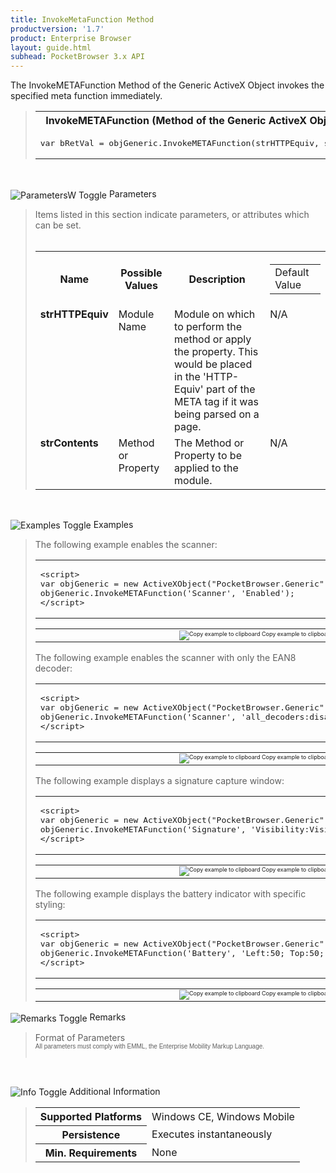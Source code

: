 ```yaml
---
title: InvokeMetaFunction Method
productversion: '1.7'
product: Enterprise Browser
layout: guide.html
subhead: PocketBrowser 3.x API
---
```


The InvokeMETAFunction Method of the Generic ActiveX Object invokes the specified meta function immediately.

<div id="SyntaxSpan" style="display:block">
<blockquote>
<table class="clsSyntax" cellspacing="1" cellpadding="3" width="95%">
<tr>
<th class="clsSyntaxHeadings">InvokeMETAFunction (Method of the Generic ActiveX Object) Syntax
</th>
</tr>
<tr>
<td class="clsSyntaxCells">
<pre class="clsSyntaxCells">var bRetVal = objGeneric.InvokeMETAFunction(strHTTPEquiv, strContents);</pre>
</td>
</tr>
</table>
</blockquote><br></div>
<p class="clsRef"><span class="ToggleView" onclick="ToggleSpan('ParametersWSpan', 'imgParametersWToggle')"><img align="absmiddle" id="imgParametersWToggle" alt="ParametersW Toggle" onmouseover="this.style.cursor='hand'" src="../Resources/ToggleCollapse.gif&#xA;					"></span>
Parameters
</p>
<div id="ParametersWSpan" style="display:block">
<blockquote>
Items listed in this section indicate parameters, or attributes which can be set.
<BR><BR><table class="clsSyntax" cellspacing="1" cellpadding="3" width="95%">
<col width="20%">
<col width="20%">
<col width="38%">
<col width="22%">
<tr>
<th class="clsSyntaxHeadings">Name</th>
<th class="clsSyntaxHeadings">Possible Values</th>
<th class="clsSyntaxHeadings">Description</th>
<th class="clsSyntaxHeadings">
<table cellspacing="0" cellpadding="0">
  <tr>
    <td width="85%" class="clsSyntaxHeadings" style="border-bottom-style: none;">Default Value</td>
  </tr>
</table>
</th>
</tr>
<tr>
<td valign="top" class="clsSyntaxCells"><b>strHTTPEquiv</b></td>
<td valign="top" class="clsSyntaxCells">Module Name</td>
<td valign="top" class="clsSyntaxCells">Module on which to perform the method or apply the property.  This would be placed in the 'HTTP-Equiv' part of the META tag if it was being parsed on a page.</td>
<td valign="top" class="clsSyntaxCells">N/A</td>
</tr>
<tr>
<td valign="top" class="clsSyntaxCells"><b>strContents</b></td>
<td valign="top" class="clsSyntaxCells">Method or Property</td>
<td valign="top" class="clsSyntaxCells">The Method or Property to be applied to the module.</td>
<td valign="top" class="clsSyntaxCells">N/A</td>
</tr>
</table>
</blockquote><br></div>
<p class="clsRef"><span class="ToggleView" onclick="ToggleSpan('ExamplesSpan', 'imgExamplesToggle')"><img align="absmiddle" id="imgExamplesToggle" alt="Examples Toggle" onmouseover="this.style.cursor='hand'" src="../Resources/ToggleCollapse.gif"></span>
Examples
</p>
<div id="ExamplesSpan" style="display:block">
<blockquote>
<p>The following example enables the scanner:</p>
<table class="clsSyntax" cellspacing="1" cellpadding="3" width="95%">
<tr>
<td>
<pre class="clsSyntaxCells">
&lt;script&gt;
var objGeneric = new ActiveXObject("PocketBrowser.Generic");
objGeneric.InvokeMETAFunction('Scanner', 'Enabled');
&lt;/script&gt;
</pre>
</td>
</tr>
</table>
<table cellspacing="1" cellpadding="3" width="95%">
<col width="85%">
<col width="15%">
<tr align="right">
<td></td>
<td valign="bottom" style="border-bottom-style: none;font-weight:normal;font-size:xx-small;"><nobr><img id="imgCopyDefaults" alt="Copy example to clipboard" onmouseover="this.style.cursor='hand'" src="../Resources/CopyDefaults.gif" onclick="CopyTemplate('ID0EWB');">
		Copy example to clipboard
	</nobr></td>
</tr>
</table>
<div id="Examples" style="display:none"><textarea id="ID0EWB">&lt;!-- 
The following example enables the scanner:
--&gt;

&lt;script&gt;
var objGeneric = new ActiveXObject("PocketBrowser.Generic");
objGeneric.InvokeMETAFunction('Scanner', 'Enabled');
&lt;/script&gt;
</textarea></div>
<p>The following example enables the scanner with only the EAN8 decoder:</p>
<table class="clsSyntax" cellspacing="1" cellpadding="3" width="95%">
<tr>
<td>
<pre class="clsSyntaxCells">
&lt;script&gt;
var objGeneric = new ActiveXObject("PocketBrowser.Generic");
objGeneric.InvokeMETAFunction('Scanner', 'all_decoders:disabled; ean8:enabled; Enabled');
&lt;/script&gt;
</pre>
</td>
</tr>
</table>
<table cellspacing="1" cellpadding="3" width="95%">
<col width="85%">
<col width="15%">
<tr align="right">
<td></td>
<td valign="bottom" style="border-bottom-style: none;font-weight:normal;font-size:xx-small;"><nobr><img id="imgCopyDefaults" alt="Copy example to clipboard" onmouseover="this.style.cursor='hand'" src="../Resources/CopyDefaults.gif" onclick="CopyTemplate('ID0E4B');">
		Copy example to clipboard
	</nobr></td>
</tr>
</table>
<div id="Examples" style="display:none"><textarea id="ID0E4B">&lt;!-- 
The following example enables the scanner with only the EAN8 decoder:
--&gt;

&lt;script&gt;
var objGeneric = new ActiveXObject("PocketBrowser.Generic");
objGeneric.InvokeMETAFunction('Scanner', 'all_decoders:disabled; ean8:enabled; Enabled');
&lt;/script&gt;
</textarea></div>
<p>The following example displays a signature capture window:</p>
<table class="clsSyntax" cellspacing="1" cellpadding="3" width="95%">
<tr>
<td>
<pre class="clsSyntaxCells">
&lt;script&gt;
var objGeneric = new ActiveXObject("PocketBrowser.Generic");
objGeneric.InvokeMETAFunction('Signature', 'Visibility:Visible');
&lt;/script&gt;
</pre>
</td>
</tr>
</table>
<table cellspacing="1" cellpadding="3" width="95%">
<col width="85%">
<col width="15%">
<tr align="right">
<td></td>
<td valign="bottom" style="border-bottom-style: none;font-weight:normal;font-size:xx-small;"><nobr><img id="imgCopyDefaults" alt="Copy example to clipboard" onmouseover="this.style.cursor='hand'" src="../Resources/CopyDefaults.gif" onclick="CopyTemplate('ID0EEC');">
		Copy example to clipboard
	</nobr></td>
</tr>
</table>
<div id="Examples" style="display:none"><textarea id="ID0EEC">&lt;!-- 
The following example displays a signature capture window:
--&gt;

&lt;script&gt;
var objGeneric = new ActiveXObject("PocketBrowser.Generic");
objGeneric.InvokeMETAFunction('Signature', 'Visibility:Visible');
&lt;/script&gt;
</textarea></div>
<p>The following example displays the battery indicator with specific styling:</p>
<table class="clsSyntax" cellspacing="1" cellpadding="3" width="95%">
<tr>
<td>
<pre class="clsSyntaxCells">
&lt;script&gt;
var objGeneric = new ActiveXObject("PocketBrowser.Generic");
objGeneric.InvokeMETAFunction('Battery', 'Left:50; Top:50; IconPosition:Bottom; color:#FF0000; visibility:visible');
&lt;/script&gt;
</pre>
</td>
</tr>
</table>
<table cellspacing="1" cellpadding="3" width="95%">
<col width="85%">
<col width="15%">
<tr align="right">
<td></td>
<td valign="bottom" style="border-bottom-style: none;font-weight:normal;font-size:xx-small;"><nobr><img id="imgCopyDefaults" alt="Copy example to clipboard" onmouseover="this.style.cursor='hand'" src="../Resources/CopyDefaults.gif" onclick="CopyTemplate('ID0ELC');">
		Copy example to clipboard
	</nobr></td>
</tr>
</table>
<div id="Examples" style="display:none"><textarea id="ID0ELC">&lt;!-- 
The following example displays the battery indicator with specific styling:
--&gt;

&lt;script&gt;
var objGeneric = new ActiveXObject("PocketBrowser.Generic");
objGeneric.InvokeMETAFunction('Battery', 'Left:50; Top:50; IconPosition:Bottom; color:#FF0000; visibility:visible');
&lt;/script&gt;
</textarea></div>
</blockquote>
</div>
<p class="clsRef"><span class="ToggleView" onclick="ToggleSpan('RemarksSpan', 'imgRemarksToggle')"><img align="absmiddle" id="imgRemarksToggle" alt="Remarks Toggle" onmouseover="this.style.cursor='hand'" src="../Resources/ToggleCollapse.gif"></span>
Remarks
</p>
<div id="RemarksSpan" style="display:block">
<blockquote>
<DIV class="clsRef">Format of Parameters</DIV>
<DIV style="font-family:verdana,arial,helvetica;font-size:x-small;">All parameters must comply with EMML, the Enterprise Mobility Markup Language.</DIV>
<pre style="font-family:courier;font-size:small;"></pre>
</blockquote><br></div>
<p class="clsRef"><span class="ToggleView" onclick="ToggleSpan('InfoSpan', 'imgInfoToggle')"><img align="absmiddle" id="imgInfoToggle" alt="Info Toggle" onmouseover="this.style.cursor='hand'" src="../Resources/ToggleCollapse.gif"></span>
Additional Information
</p>
<div id="InfoSpan" style="display:block">
<blockquote>
<table>
<tr>
<th>Supported Platforms</th>
<td>Windows CE, Windows Mobile</td>
</tr>
<tr>
<th>Persistence</th>
<td>Executes instantaneously</td>
</tr>
<tr>
<th>Min. Requirements</th>
<td>None</td>
</tr>
</table>
</blockquote><br>
</div>

